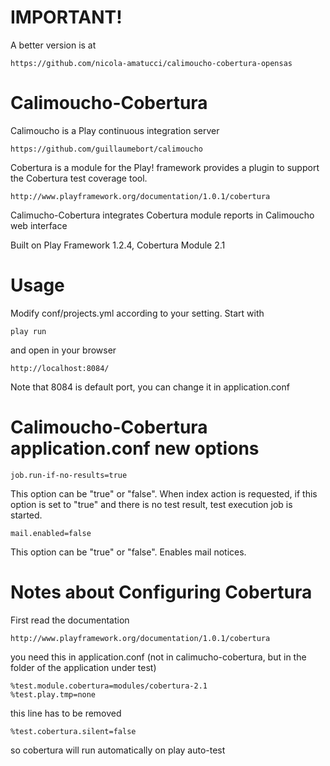 # IMPORTANT!

A better version is at

	https://github.com/nicola-amatucci/calimoucho-cobertura-opensas

# Calimoucho-Cobertura

Calimoucho is a Play continuous integration server

	https://github.com/guillaumebort/calimoucho

Cobertura is a module for the Play! framework provides a plugin to support the Cobertura test coverage tool.

	http://www.playframework.org/documentation/1.0.1/cobertura

Calimucho-Cobertura integrates Cobertura module reports in Calimoucho web interface

Built on Play Framework 1.2.4, Cobertura Module 2.1

# Usage

Modify conf/projects.yml according to your setting. Start with

	play run

and open in your browser

	http://localhost:8084/

Note that 8084 is default port, you can change it in application.conf

# Calimoucho-Cobertura application.conf new options

	job.run-if-no-results=true

This option can be "true" or "false". When index action is requested, if this option is set to "true" and there is no test result, test execution job is started.

	mail.enabled=false

This option can be "true" or "false". Enables mail notices.

# Notes about Configuring Cobertura

First read the documentation

	http://www.playframework.org/documentation/1.0.1/cobertura

you need this in application.conf (not in calimucho-cobertura, but in the folder of the application under test)

	%test.module.cobertura=modules/cobertura-2.1
	%test.play.tmp=none 

this line has to be removed

	%test.cobertura.silent=false

so cobertura will run automatically on play auto-test




